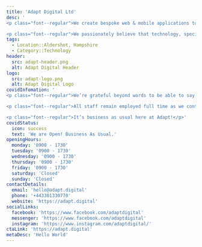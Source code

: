 ```yaml
---
title: 'Adapt Digital Ltd'
desc: '
<p class="font--regular">We create bespoke web & mobile applications to make your life easier.</p>

<p class="font--regular">We passionately believe that technology, specifically software, is here to help – not hinder – us. This is the foundation upon which Adapt was formed in February 2015. Since then, we have been imagining creative ways to solve an infinite variety of problems for an ever expanding portfolio of clients.</p>'
tags:
  - Location::Aldershot, Hampshire
  - Category::Technology
header:
  src: adapt-header.png
  alt: Adapt Digital Header
logo: 
  src: adapt-logo.png
  alt: Adapt Digital Logo
covidInfomation: '
<p class="font--regular">We’re grateful beyond words to be able to say Covid-19 has not required us change anything in our day to day operations.</p>

<p class="font--regular">All staff remain employed full time as we continue to service our clients to the best of our ability</p>

<p class="font--regular">It’s business as usual here at Adapt!</p>'
covidStatus:
  icon: success
  text: 'We are Open! Business As Usual.'
openingHours:
  monday: '0900 - 1730'
  tuesday: '0900 - 1730'
  wednesday: '0900 - 1730'
  thursday: '0900 - 1730'
  friday: '0900 - 1730'
  saturday: 'Closed'
  sunday: 'Closed'
contactDetails:
  email: 'hello@adapt.digital'
  phone: '+443301330770'
  website: 'https://adapt.digital'
socialLinks:
  facebook: 'https://www.facebook.com/adaptdigital'
  messenger: 'https://www.facebook.com/adaptdigital'
  instagram: 'https://www.instagram.com/adaptdigital/'
ctaLink: 'https://adapt.digital'
metaDesc: 'Hello World'
---
```

